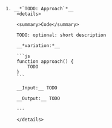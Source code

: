     1. __*`TODO: Approach`*__
        <details>

        <summary>Code</summary>

        TODO: optional: short description

        __*variation:*__

        ```js
        function approach() {
            TODO
        }
        ```

        __Input:__ TODO

        __Output:__ TODO

        ---

        </details>

<!--
function approach(array) {
}

------------

function logic(...args) {
    console.log(...args);
}

function condition() {
    return Math.random() < 0.3;
}

approach([1, 2, 3, 4, 5, 6, 7], ['a', 'b', 'c']);
-->
